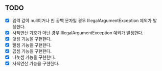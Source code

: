 ## TODO
- [x] 입력 값이 null이거나 빈 공백 문자일 경우 IllegalArgumentException 예외가 발생한다.
- [x] 사칙연산 기호가 아닌 경우 IllegalArgumentException 예외가 발생한다.
- [x] 덧셈 기능을 구현한다.
- [x] 뺄셈 기능을 구현한다.
- [x] 곱셈 기능을 구현한다.
- [x] 나눗셈 기능을 구현한다.
- [x] 사칙연산 기능을 구현한다.